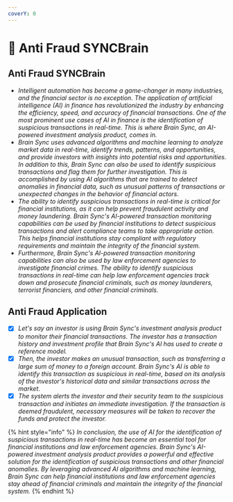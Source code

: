 ```yaml
---
coverY: 0
---
```


# 🔰 Anti Fraud SYNCBrain

## Anti Fraud SYNCBrain

* _Intelligent automation has become a game-changer in many industries, and the financial sector is no exception. The application of artificial intelligence (AI) in finance has revolutionized the industry by enhancing the efficiency, speed, and accuracy of financial transactions. One of the most prominent use cases of AI in finance is the identification of suspicious transactions in real-time. This is where Brain Sync, an AI-powered investment analysis product, comes in._
* _Brain Sync uses advanced algorithms and machine learning to analyze market data in real-time, identify trends, patterns, and opportunities, and provide investors with insights into potential risks and opportunities. In addition to this, Brain Sync can also be used to identify suspicious transactions and flag them for further investigation. This is accomplished by using AI algorithms that are trained to detect anomalies in financial data, such as unusual patterns of transactions or unexpected changes in the behavior of financial actors._
* _The ability to identify suspicious transactions in real-time is critical for financial institutions, as it can help prevent fraudulent activity and money laundering. Brain Sync's AI-powered transaction monitoring capabilities can be used by financial institutions to detect suspicious transactions and alert compliance teams to take appropriate action. This helps financial institutions stay compliant with regulatory requirements and maintain the integrity of the financial system._
* _Furthermore, Brain Sync's AI-powered transaction monitoring capabilities can also be used by law enforcement agencies to investigate financial crimes. The ability to identify suspicious transactions in real-time can help law enforcement agencies track down and prosecute financial criminals, such as money launderers, terrorist financiers, and other financial criminals._

## Anti Fraud Application

* [x] _Let's say an investor is using Brain Sync's investment analysis product to monitor their financial transactions. The investor has a transaction history and investment profile that Brain Sync's AI has used to create a reference model._
* [x] _Then, the investor makes an unusual transaction, such as transferring a large sum of money to a foreign account. Brain Sync's AI is able to identify this transaction as suspicious in real-time, based on its analysis of the investor's historical data and similar transactions across the market._
* [x] _The system alerts the investor and their security team to the suspicious transaction and initiates an immediate investigation. If the transaction is deemed fraudulent, necessary measures will be taken to recover the funds and protect the investor._

{% hint style="info" %}
_In conclusion, the use of AI for the identification of suspicious transactions in real-time has become an essential tool for financial institutions and law enforcement agencies. Brain Sync's AI-powered investment analysis product provides a powerful and effective solution for the identification of suspicious transactions and other financial anomalies. By leveraging advanced AI algorithms and machine learning, Brain Sync can help financial institutions and law enforcement agencies stay ahead of financial criminals and maintain the integrity of the financial system._
{% endhint %}
